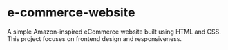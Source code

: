 # e-commerce-website
A simple Amazon-inspired eCommerce website built using HTML and CSS. This project focuses on frontend design and responsiveness.
